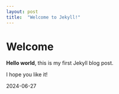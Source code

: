 ```yaml
---
layout: post
title:  "Welcome to Jekyll!"
---
```


# Welcome

**Hello world**, this is my first Jekyll blog post.

I hope you like it!

2024-06-27
